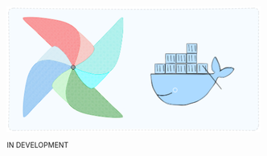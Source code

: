 ![main_docker](https://github.com/Gabriel-Philot/airflow_studies/blob/main/imgs/core_image.png)

IN DEVELOPMENT